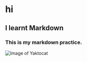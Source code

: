 # hi 
## I learnt Markdown
### This is my markdown practice.
![Image of Yaktocat](https://octodex.github.com/images/yaktocat.png)
